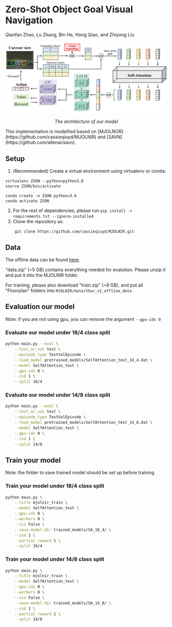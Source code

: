 # Zero-Shot Object Goal Visual Navigation

Qianfan Zhao, Lu Zhang, Bin He, Hong Qiao, and Zhiyong Liu

<p align="center">
<img src="https://github.com/pioneer-innovation/3D_active_dataset/blob/main/architecture.jpg" width="750"/>
</p>
<p align="center">
<i>The architecture of our model</i>
</p>
This implementation is modeified based on [MJOLNOR](https://github.com/cassieqiuyd/MJOLNIR) and [SAVN](https://github.com/allenai/savn).

## Setup

1. (Recommended) Create a virtual environment using virtualenv or conda:
```
virtualenv ZSON --python=python3.6
source ZSON/bin/activate
``` 
```
conda create -n ZSON python=3.6
conda activate ZSON
```

2. For the rest of dependencies, please run `pip install -r requirements.txt --ignore-installed`
3. Clone the repository as:
```
    git clone https://github.com/cassieqiuyd/MJOLNIR.git
```

## Data

The offline data can be found [here](https://drive.google.com/drive/folders/1i6V_t6TqaTpUdUFpOJT3y3KraJjak-sa?usp=sharing).

"data.zip" (~5 GB) contains everything needed for evalution. Please unzip it and put it into the MJOLNIR folder.

For training, please also download "train.zip" (~9 GB), and put all "Floorplan" folders into `MJOLNIR/data/thor_v1_offline_data`

## Evaluation our model

Note: if you are not using gpu, you can remove the argument `--gpu-ids 0`

### Evaluate our model under 18/4 class split

```bash
python main.py --eval \
    --test_or_val test \
    --episode_type TestValEpisode \
    --load_model pretrained_models/SelfAttention_test_18_4.dat \
    --model SelfAttention_test \
    --gpu-ids 0 \
    --zsd 1 \
    --split 18/4
```

### Evaluate our model under 14/8 class split

```bash
python main.py --eval \
    --test_or_val test \
    --episode_type TestValEpisode \
    --load_model pretrained_models/SelfAttention_test_14_8.dat \
    --model SelfAttention_test \
    --gpu-ids 0 \
    --zsd 1 \
    --split 14/8
```

## Train your model

Note: the folder to save trained model should be set up before training.

### Train your model under 18/4 class split

```bash
python main.py \
    --title mjolnir_train \
    --model SelfAttention_test \
    --gpu-ids 0 \
    --workers 8 \
    --vis False \
    --save-model-dir trained_models/SA_18_4/ \
    --zsd 1 \
    --partial_reward 1 \
    --split 18/4
```

### Train your model under 14/8 class split

```bash
python main.py \
    --title mjolnir_train \
    --model SelfAttention_test \
    --gpu-ids 0 \
    --workers 8 \
    --vis False \
    --save-model-dir trained_models/SA_14_8/ \
    --zsd 1 \
    --partial_reward 1 \
    --split 14/8
```
